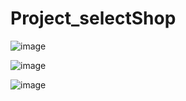 # Project_selectShop


![image](https://user-images.githubusercontent.com/82137367/142792821-fdf8fe60-6165-42dd-813a-17f77eec8568.png)


![image](https://user-images.githubusercontent.com/82137367/142792847-468a61eb-acff-44fa-a6b8-97a97e3133d7.png)


![image](https://user-images.githubusercontent.com/82137367/142793028-a42f7bba-f000-446b-80a1-219a7fc0e5ab.png)
